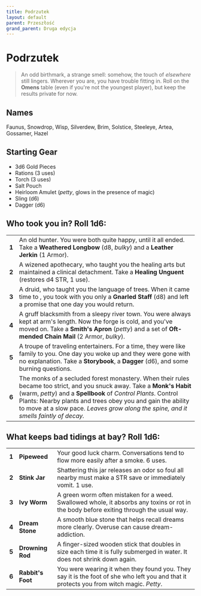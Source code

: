 ```yaml
---
title: Podrzutek
layout: default
parent: Przeszłość
grand_parent: Druga edycja
---
```


# Podrzutek

> An odd birthmark, a strange smell: somehow, the touch of _elsewhere_ still lingers. Wherever you are, you have trouble fitting in. Roll on the **Omens** table (even if you're not the youngest player), but keep the results private for now.
 
## Names

Faunus, Snowdrop, Wisp, Silverdew, Brim, Solstice, Steeleye, Artea, Gossamer, Hazel

## Starting Gear

- 3d6 Gold Pieces
- Rations (3 uses)
- Torch (3 uses) 
- Salt Pouch
- Heirloom Amulet (_petty_, glows in the presence of magic)
- Sling (d6)
- Dagger (d6) 

## Who took you in? Roll 1d6:

|       |                                                                                                                                                                                                                                                                                                                                                 |
| ----- | ----------------------------------------------------------------------------------------------------------------------------------------------------------------------------------------------------------------------------------------------------------------------------------------------------------------------------------------------- |
| **1** | An old hunter. You were both quite happy, until it all ended. Take a **Weathered Longbow** (d8, _bulky_) and a **Leather Jerkin** (1 Armor).                                                                                                                                                                                                    |
| **2** | A wizened apothecary, who taught you the healing arts but maintained a clinical detachment. Take a **Healing Unguent** (restores d4 STR, 1 use).                                                                                                                                                                                                |
| **3** | A druid, who taught you the language of trees. When it came time to , you took with you only a **Gnarled Staff** (d8) and left a promise that one day you would return.                                                                                                                                                                         |
| **4** | A gruff blacksmith from a sleepy river town. You were always kept at arm's length. Now the forge is cold, and you've moved on. Take a **Smith's Apron** (_petty_) and a set of **Oft-mended Chain Mail** (2 Armor, _bulky_).                                                                                                                    |
| **5** | A troupe of traveling entertainers. For a time, they were like family to you. One day you woke up and they were gone with no explanation. Take a **Storybook**, a **Dagger** (d6), and some burning questions.                                                                                                                                  |
| **6** | The monks of a secluded forest monastery. When their rules became too strict, and you snuck away. Take a **Monk's Habit** (warm, _petty_) and a **Spellbook** of _Control Plants_. Control Plants: Nearby plants and trees obey you and gain the ability to move at a slow pace. _Leaves grow along the spine, and it smells faintly of decay._ |


## What keeps bad tidings at bay? Roll 1d6:

|       |                   |                                                                                                                                          |
| ----- | ----------------- | ---------------------------------------------------------------------------------------------------------------------------------------- |
| **1** | **Pipeweed**      | Your good luck charm. Conversations tend to flow more easily after a smoke. 6 uses.                                                      |
| **2** | **Stink Jar**     | Shattering this jar releases an odor so foul all nearby must make a STR save or immediately vomit. 1 use.                                |
| **3** | **Ivy Worm**      | A green worm often mistaken for a weed. Swallowed whole, it absorbs any toxins or rot in the body before exiting through the usual way.  |
| **4** | **Dream Stone**   | A smooth blue stone that helps recall dreams more clearly. Overuse can cause dream-addiction.                                            |
| **5** | **Drowning Rod**  | A finger-sized wooden stick that doubles in size each time it is fully submerged in water. It does not shrink down again.                |
| **6** | **Rabbit's Foot** | You were wearing it when they found you. They say it is the foot of she who left you and that it protects you from witch magic. _Petty_. |
